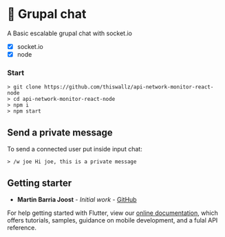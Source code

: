 # :large_blue_circle: Grupal chat

A Basic escalable grupal chat with socket.io 

- [x] socket.io
- [x] node

### Start
```
> git clone https://github.com/thiswallz/api-network-monitor-react-node
> cd api-network-monitor-react-node
> npm i
> npm start 

```
## Send a private message

To send a connected user put inside input chat: 
```
> /w joe Hi joe, this is a private message
```


## Getting starter

* **Martin Barria Joost** - *Initial work* - [GitHub](https://github.com/martinjoost)

For help getting started with Flutter, view our
[online documentation](https://flutter.dev/docs), which offers tutorials,
samples, guidance on mobile development, and a fulal API reference.